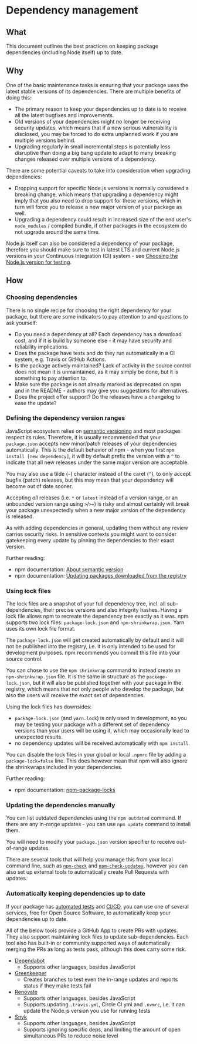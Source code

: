 # Dependency management

## What

This document outlines the best practices on keeping package dependencies (including Node itself) up to date.

## Why

One of the basic maintenance tasks is ensuring that your package uses the latest stable versions of its dependencies. There are multiple benefits of doing this:

- The primary reason to keep your dependencies up to date is to receive all the latest bugfixes and improvements.
- Old versions of your dependencies might no longer be receiving security updates, which means that if a new serious vulnerability is disclosed, you may be forced to do extra unplanned work if you are multiple versions behind.
- Upgrading regularly in small incremental steps is potentially less disruptive than doing a big bang update to adapt to many breaking changes released over multiple versions of a dependency.

There are some potential caveats to take into consideration when upgrading dependencies:

- Dropping support for specific Node.js versions is normally considered a breaking change, which means that upgrading a dependency might imply that you also need to drop support for these versions, which in turn will force you to release a new major version of your package as well.
- Upgrading a dependency could result in increased size of the end user's `node_modules` / compiled bundle, if other packages in the ecosystem do not upgrade around the same time.

Node.js itself can also be considered a dependency of your package, therefore you should make sure to test in latest LTS and current Node.js versions in your Continuous Integration (CI) system - see [Choosing the Node.js version for testing](https://medium.com/@nodejs/choosing-the-node-js-versions-for-your-ci-tests-hint-use-lts-89b67f68d7ca).

## How

### Choosing dependencies

There is no single recipe for choosing the right dependency for your package, but there are some indicators to pay attention to and questions to ask yourself:

- Do you need a dependency at all? Each dependency has a download cost, and if it is build by someone else - it may have security and reliability implications.
- Does the package have tests and do they run automatically in a CI system, e.g. Travis or GitHub Actions.
- Is the package actively maintained? Lack of activity in the source control does not mean it is unmaintained, as it may simply be done, but it is something to pay attention to.
- Make sure the package is not already marked as deprecated on npm and in the README - authors may give you suggestions for alternatives.
- Does the project offer support? Do the releases have a changelog to ease the update?
  

### Defining the dependency version ranges

JavaScript ecosystem relies on [semantic versioning](https://semver.org/) and most packages respect its rules. Therefore, it is usually recommended that your `package.json` accepts new minor/patch releases of your dependencies automatically. This is the default behavior of npm - when you first `npm install [new dependency]`, it will by default prefix the version with a `^` to indicate that all new releases under the same major version are acceptable.

You may also use a tilde (`~`) character instead of the caret (`^`), to only accept bugfix (patch) releases, but this may mean that your dependency will become out of date sooner.

Accepting _all_ releases (i.e. `*` or `latest` instead of a version range, or an unbounded version range using `>`/`>=`) is risky and almost certainly will break your package unexpectedly when a new major version of the dependency is released.

As with adding dependencies in general, updating them without any review carries security risks. In sensitive contexts you might want to consider gatekeeping every update by pinning the dependencies to their exact version.

Further reading:

- npm documentation: [About semantic version](https://docs.npmjs.com/about-semantic-versioning)
- npm documentation: [Updating packages downloaded from the registry](https://docs.npmjs.com/updating-packages-downloaded-from-the-registry)

### Using lock files

The lock files are a snapshot of your full dependency tree, incl. all sub-dependencies, their precise versions and also integrity hashes. Having a lock file allows npm to recreate the dependency tree exactly as it was. npm supports two lock files: `package-lock.json` and `npm-shrinkwrap.json`. Yarn uses its own lock file format.

The `package-lock.json` will get created automatically by default and it will not be published into the registry, i.e. it is only intended to be used for development purposes. npm recommends you commit this file into your source control.

You can chose to use the `npm shrinkwrap` command to instead create an `npm-shrinkwrap.json` file. It is the same in structure as the `package-lock.json`, but it will also be published together with your package in the registry, which means that not only people who develop the package, but also the users will receive the exact set of dependencies.

Using the lock files has downsides:

- `package-lock.json` (and `yarn.lock`) is only used in development, so you may be testing your package with a different set of dependency versions than your users will be using it, which may occasionally lead to unexpected results.
- no dependency updates will be received automatically with `npm install`.

You can disable the lock files in your global or local `.npmrc` file by adding a `package-lock=false` line. This does however mean that npm will also ignore the shrinkwraps included in your dependencies.

Further reading:

- npm documentation: [npm-package-locks](https://docs.npmjs.com/files/package-locks)

### Updating the dependencies manually

You can list outdated dependencies using the `npm outdated` command. If there are any in-range updates - you can use `npm update` command to install them.

You will need to modify your `package.json` version specifier to receive out-of-range updates.

There are several tools that will help you manage this from your local command line, such as [`npm-check`](https://www.npmjs.com/package/npm-check) and [`npm-check-updates`](https://www.npmjs.com/package/npm-check-updates), however you can also set up external tools to automatically create Pull Requests with updates. 

### Automatically keeping dependencies up to date

If your package has [automated tests](testing-guidelines.md) and [CI/CD](ci-cd-guidelines.md), you can use one of several services, free for Open Source Software, to automatically keep your dependencies up to date.

All of the below tools provide a GitHub App to create PRs with updates. They also support maintaining lock files to update sub-dependencies. Each tool also has built-in or community supported ways of automatically merging the PRs as long as tests pass, although this does carry some risk.

- [Dependabot](https://dependabot.com/)
    - Supports other languages, besides JavaScript 
- [Greenkeeper](https://greenkeeper.io/)
    - Creates branches to test even the in-range updates and reports status if they make tests fail
- [Renovate](https://renovate.whitesourcesoftware.com/)
    - Supports other languages, besides JavaScript
    - Supports updating `.travis.yml`, Circle CI yml and `.nvmrc`, i.e. it can update the Node.js version you use for running tests
- [Snyk](https://snyk.io/)
    - Supports other languages, besides JavaScript
    - Supports ignoring specific deps, and limiting the amount of open simultaneous PRs to reduce noise level
